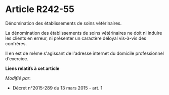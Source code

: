 # Article R242-55

Dénomination des établissements de soins vétérinaires. 

La dénomination des établissements de soins vétérinaires ne doit ni induire les clients en erreur, ni présenter un caractère
déloyal vis-à-vis des confrères. 

Il en est de même s'agissant de l'adresse internet du domicile professionnel d'exercice.

**Liens relatifs à cet article**

_Modifié par_:

  - Décret n°2015-289 du 13 mars 2015 - art. 1
